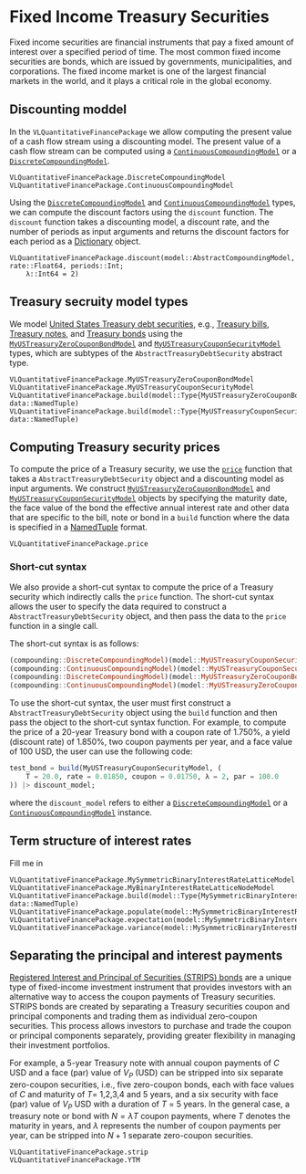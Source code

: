# Fixed Income Treasury Securities
Fixed income securities are financial instruments that pay a fixed amount of interest over a specified period of time. The most common fixed income securities are bonds, which are issued by governments, municipalities, and corporations. The fixed income market is one of the largest financial markets in the world, and it plays a critical role in the global economy.

## Discounting moddel
In the `VLQuantitativeFinancePackage` we allow computing the present value of a cash flow stream using a discounting model. The present value of a cash flow stream can be computed using a [`ContinuousCompoundingModel`](@ref) or a [`DiscreteCompoundingModel`](@ref).

```@docs
VLQuantitativeFinancePackage.DiscreteCompoundingModel
VLQuantitativeFinancePackage.ContinuousCompoundingModel
```

Using the [`DiscreteCompoundingModel`](@ref) and [`ContinuousCompoundingModel`](@ref) types, we can compute the discount factors using the `discount` function. The `discount` function takes a discounting model, a discount rate, and the number of periods as input arguments and returns the discount factors for each period as a [Dictionary](https://docs.julialang.org/en/v1/base/collections/#Base.Dict) object.

```@docs
VLQuantitativeFinancePackage.discount(model::AbstractCompoundingModel, rate::Float64, periods::Int; 
    λ::Int64 = 2)
```

## Treasury secruity model types
We model [United States Treasury debt securities](https://www.treasurydirect.gov), e.g., [Treasury bills](https://www.treasurydirect.gov/marketable-securities/treasury-bills/), [Treasury notes](https://www.treasurydirect.gov/marketable-securities/treasury-notes/), and [Treasury bonds](https://www.treasurydirect.gov/marketable-securities/treasury-bonds/) using 
the [`MyUSTreasuryZeroCouponBondModel`](@ref) and [`MyUSTreasuryCouponSecurityModel`](@ref) types, which are subtypes of the `AbstractTreasuryDebtSecurity` abstract type.  

```@docs
VLQuantitativeFinancePackage.MyUSTreasuryZeroCouponBondModel
VLQuantitativeFinancePackage.MyUSTreasuryCouponSecurityModel
VLQuantitativeFinancePackage.build(model::Type{MyUSTreasuryZeroCouponBondModel}, data::NamedTuple)
VLQuantitativeFinancePackage.build(model::Type{MyUSTreasuryCouponSecurityModel}, data::NamedTuple)
```

## Computing Treasury security prices
To compute the price of a Treasury security, we use the [`price`](@ref) function that takes a `AbstractTreasuryDebtSecurity` object and a discounting model as input arguments. We construct [`MyUSTreasuryZeroCouponBondModel`](@ref) and [`MyUSTreasuryCouponSecurityModel`](@ref) objects by specifying the maturity date, the face value of the bond the effective annual interest rate and other data that are specific to the bill, note or bond in a `build` function where the data is specified in a [NamedTuple](https://docs.julialang.org/en/v1/base/base/#Core.NamedTuple) format. 


```@docs
VLQuantitativeFinancePackage.price
```

### Short-cut syntax
We also provide a short-cut syntax to compute the price of a Treasury security which indirectly calls the `price` function. The short-cut syntax allows the user to specify the data required to construct a `AbstractTreasuryDebtSecurity` object, and then pass the data to the `price` function in a single call. 

The short-cut syntax is as follows:
```julia
(compounding::DiscreteCompoundingModel)(model::MyUSTreasuryCouponSecurityModel) = _price_discrete_compounding(model::MyUSTreasuryCouponSecurityModel)
(compounding::ContinuousCompoundingModel)(model::MyUSTreasuryCouponSecurityModel) = _price_continuous_compounding(model::MyUSTreasuryCouponSecurityModel)
(compounding::DiscreteCompoundingModel)(model::MyUSTreasuryZeroCouponBondModel) = _price_discrete_compounding(model::MyUSTreasuryZeroCouponBondModel)
(compounding::ContinuousCompoundingModel)(model::MyUSTreasuryZeroCouponBondModel) = _price_continuous_compounding(model::MyUSTreasuryZeroCouponBondModel)
```

To use the short-cut syntax, the user must first construct a `AbstractTreasuryDebtSecurity` object using the `build` function and then pass the object to the short-cut syntax function. For example, to compute the price of a 20-year Treasury bond with a coupon rate of 1.750%, a yield (discount rate) of 1.850%, two coupon payments per year, and a face value of 100 USD, the user can use the following code:

```julia
test_bond = build(MyUSTreasuryCouponSecurityModel, (
    T = 20.0, rate = 0.01850, coupon = 0.01750, λ = 2, par = 100.0
)) |> discount_model;
```

where the `discount_model` refers to either a [`DiscreteCompoundingModel`](@ref) or a [`ContinuousCompoundingModel`](@ref) instance.


## Term structure of interest rates
Fill me in
    
```@docs
VLQuantitativeFinancePackage.MySymmetricBinaryInterestRateLatticeModel
VLQuantitativeFinancePackage.MyBinaryInterestRateLatticeNodeModel
VLQuantitativeFinancePackage.build(model::Type{MySymmetricBinaryInterestRateLatticeModel}, data::NamedTuple)
VLQuantitativeFinancePackage.populate(model::MySymmetricBinaryInterestRateLatticeModel)
VLQuantitativeFinancePackage.expectation(model::MySymmetricBinaryInterestRateLatticeModel)
VLQuantitativeFinancePackage.variance(model::MySymmetricBinaryInterestRateLatticeModel)
```

## Separating the principal and interest payments
[Registered Interest and Principal of Securities (STRIPS) bonds](https://en.wikipedia.org/wiki/United_States_Treasury_security#STRIPS) are a unique type of fixed-income investment instrument that provides investors with an alternative way to access the coupon payments of Treasury securities. STRIPS bonds are created by separating a Treasury securities coupon and principal components and trading them as individual  zero-coupon securities. This process allows investors to purchase and trade the coupon or principal components separately, providing greater flexibility in managing their investment portfolios.

For example, a 5-year Treasury note with annual coupon payments of $C$ USD and a face (par) value of $V_{P}$ (USD)
can be stripped into six separate zero-coupon securities, i.e., five zero-coupon bonds, each with face values of $C$ 
and maturity of $T$= 1,2,3,4 and 5 years, and a six security with face  (par) value of $V_{P}$ USD with a duration of $T$ = 5 years. In the general case, a treasury note or bond with $N=\lambda{T}$ coupon payments, where $T$ denotes the maturity in years, and $\lambda$ represents the number of coupon payments per year, can be stripped into $N+1$ separate zero-coupon securities.

```@docs
VLQuantitativeFinancePackage.strip
VLQuantitativeFinancePackage.YTM
```